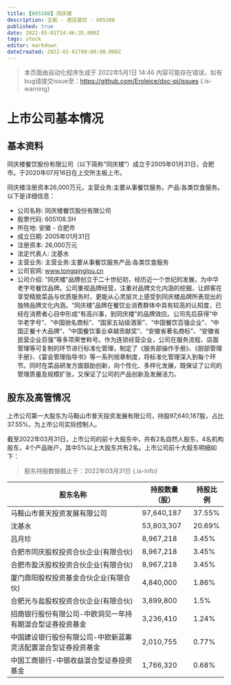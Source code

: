 ```yaml
---
title: [605108] 同庆楼
description: 主板 - 酒店餐饮 - 605108
published: true
date: 2022-05-01T14:46:35.000Z
tags: stock
editor: markdown
dateCreated: 2022-01-01T00:00:00.000Z
---
```


> 本页面由自动化程序生成于 2022年5月1日 14:46
> 内容可能存在错误，如有bug请提交issue至：https://github.com/Eroleice/doc-pi/issues
{.is-warning}

# 上市公司基本情况

## 基本资料

同庆楼餐饮股份有限公司（以下简称“同庆楼”）成立于2005年01月31日，合肥市。于2020年07月16日在上交所主板上市。

同庆楼注册资本26,000万元，主营业务:主要从事餐饮服务。产品:各类饮食服务。以下是详细信息：

- 公司名称: 同庆楼餐饮股份有限公司
- 股票代码: 605108.SH
- 所在地: 安徽 - 合肥市
- 成立日期: 2005年01月31日
- 注册资本: 26,000万元
- 法定代表人: 沈基水
- 主营业务: 主营业务:主要从事餐饮服务产品:各类饮食服务
- 公司官网: www.tongqinglou.cn
- 公司介绍: “同庆楼”品牌创立于二十世纪初，经历近一个世纪的发展，为中华老字号餐饮品牌。公司重视品牌经营，注重对品牌文化内涵的挖掘，让顾客在享受精致菜品与优质服务时，更能从心灵层次上感受到同庆楼品牌所表现出的独特品牌文化内涵。“同庆楼”品牌在餐饮业消费群体中具有较高的认知度，已经在消费者心目中形成“有高兴事，到同庆楼”的品牌效应。公司先后获得“中华老字号”、“中国驰名商标”、“国家五钻级酒家”、“中国餐饮百强企业”、“中国正餐十大品牌”、“中国餐饮事业卓越贡献奖”、“安徽省著名商标”、“安徽省民营企业百强”等多项荣誉称号。作为连锁经营企业，公司在服务流程、店面管理等可复制的环节进行标准化管理，制定了《服务部操作手册》、《厨部管理手册》、《宴会管理指导书》等一系列规章制度，将标准化管理深入到每个环节。同时在菜品研发方面鼓励创新，向个性化、多样化发展，既保证了公司的管理质量及规模扩张，又保证了公司的产品创新及发展活力。


## 股东及高管情况

上市公司第一大股东为马鞍山市普天投资发展有限公司，持股97,640,187股，占比37.55%，为上市公司实际控制人。

截至2022年03月31日，上市公司的前十大股东中，共有2名自然人股东，4名机构股东，4个产品账户，其中5%以上大股东共有2名。上市公司前十大股东明细如下：

> 股东持股数据截止于：2022年03月31日
{.is-info}

| 股东名称 | 持股数量（股） | 持股比例 |
| --- | --- | --- |
| 马鞍山市普天投资发展有限公司 | 97,640,187 | 37.55% |
| 沈基水 | 53,803,307 | 20.69% |
| 吕月珍 | 8,967,218 | 3.45% |
| 合肥市同庆股权投资合伙企业(有限合伙) | 8,967,218 | 3.45% |
| 合肥市盈沃股权投资合伙企业(有限合伙) | 8,967,218 | 3.45% |
| 厦门鼎阳股权投资基金合伙企业(有限合伙) | 4,840,000 | 1.86% |
| 合肥光与盐股权投资合伙企业(有限合伙) | 3,899,800 | 1.5% |
| 招商银行股份有限公司-中欧洞见一年持有期混合型证券投资基金 | 3,236,410 | 1.24% |
| 中国建设银行股份有限公司-中欧新蓝筹灵活配置混合型证券投资基金 | 2,010,755 | 0.77% |
| 中国工商银行-中银收益混合型证券投资基金 | 1,766,320 | 0.68% |




